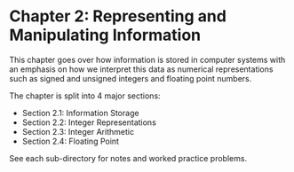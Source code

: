 # Chapter 2: Representing and Manipulating Information
This chapter goes over how information is stored in computer systems with an emphasis on how we interpret this data as numerical representations such as signed and unsigned integers and floating point numbers.

The chapter is split into 4 major sections:
- Section 2.1: Information Storage
- Section 2.2: Integer Representations
- Section 2.3: Integer Arithmetic
- Section 2.4: Floating Point

See each sub-directory for notes and worked practice problems.
